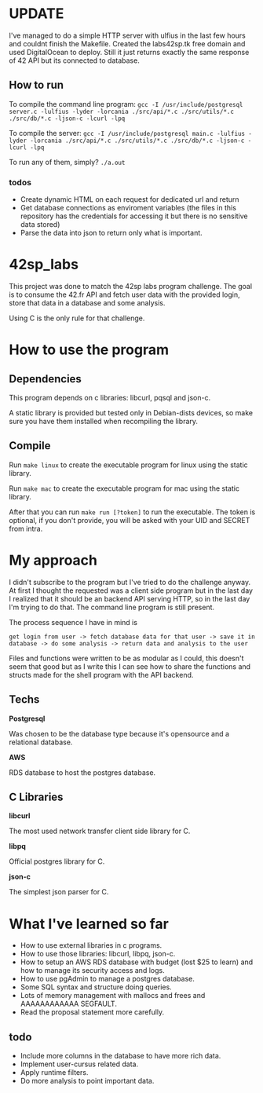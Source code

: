 # UPDATE
I've managed to do a simple HTTP server with ulfius in the last few hours and couldnt finish the Makefile.
Created the labs42sp.tk free domain and used DigitalOcean to deploy.
Still it just returns exactly the same response of 42 API but its connected to database.
## How to run
To compile the command line program:
``gcc -I /usr/include/postgresql server.c -lulfius -lyder -lorcania ./src/api/*.c ./src/utils/*.c ./src/db/*.c -ljson-c -lcurl -lpq``

To compile the server:
``gcc -I /usr/include/postgresql main.c -lulfius -lyder -lorcania ./src/api/*.c ./src/utils/*.c ./src/db/*.c -ljson-c -lcurl -lpq``

To run any of them, simply?
``./a.out``

### todos
- Create dynamic HTML on each request for dedicated url and return
- Get database connections as enviroment variables (the files in this repository has the credentials for accessing it but there is no sensitive data stored)
- Parse the data into json to return only what is important.

# 42sp_labs
This project was done to match the 42sp labs program challenge.
The goal is to consume the 42.fr API and fetch user data with the provided login, store that data in a database and some analysis.

Using C is the only rule for that challenge.

# How to use the program
## Dependencies
This program depends on c libraries: libcurl, pqsql and json-c.

A static library is provided but tested only in Debian-dists devices, so make sure you have them installed when recompiling the library.
## Compile
Run ```make linux``` to create the executable program for linux using the static library.

Run ```make mac``` to create the executable program for mac using the static library.

After that you can run ``make run [?token]`` to run the executable.
The token is optional, if you don't provide, you will be asked with your UID and SECRET from intra.

# My approach
I didn't subscribe to the program but I've tried to do the challenge anyway.
At first I thought the requested was a client side program but in the last day I realized that it should be an backend API serving HTTP, so in the last day I'm trying to do that. The command line program is still present.

The process sequence I have in mind is

``get login from user -> fetch database data for that user -> save it in database -> do some analysis -> return data and analysis to the user``

Files and functions were written to be as modular as I could, this doesn't seem that good but as I write this I can see how to share the functions and structs made for the shell program with the API backend.

## Techs
**Postgresql**

Was chosen to be the database type because it's opensource and a relational database.

**AWS**

RDS database to host the postgres database.

## C Libraries

**libcurl**

The most used network transfer client side library for C.

**libpq**

Official postgres library for C.

**json-c**

The simplest json parser for C.

# What I've learned so far
- How to use external libraries in c programs.
- How to use those libraries: libcurl, libpq, json-c.
- How to setup an AWS RDS database with budget (lost $25 to learn) and how to manage its security access and logs.
- How to use pgAdmin to manage a postgres database.
- Some SQL syntax and structure doing queries.
- Lots of memory management with mallocs and frees and AAAAAAAAAAAA SEGFAULT.
- Read the proposal statement more carefully.

## todo
- Include more columns in the database to have more rich data.
- Implement user-cursus related data.
- Apply runtime filters.
- Do more analysis to point important data.
